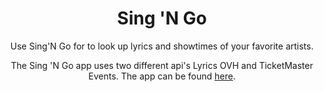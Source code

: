 <!doctype html>
<html>
  <head>
  </head>
  <body>
    <header>
      <h1> Sing 'N Go</h1>
      <p align="center">Use Sing'N Go for to look up lyrics and showtimes of your favorite artists.</p>
    <header
    <main>
      <p>The Sing 'N Go app uses two different api's Lyrics OVH and TicketMaster Events. The app can be found <a href="https://blubagoo.github.io/singngo/" target="_blank">here</a>.
      </p>
    </main>
    <footer>
    </footer>
  </body>
</html>
